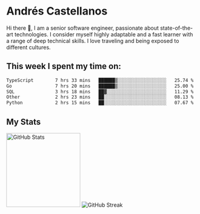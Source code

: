 # Andrés Castellanos

Hi there 👋, I am a senior software engineer, passionate about state-of-the-art technologies. I consider myself highly adaptable and a fast learner with a range of deep technical skills. I love traveling and being exposed to different cultures.

## This week I spent my time on:

<!--START_SECTION:waka-->

```txt
TypeScript        7 hrs 33 mins   ██████▒░░░░░░░░░░░░░░░░░░   25.74 %
Go                7 hrs 20 mins   ██████▒░░░░░░░░░░░░░░░░░░   25.00 %
SQL               3 hrs 18 mins   ██▓░░░░░░░░░░░░░░░░░░░░░░   11.29 %
Other             2 hrs 23 mins   ██░░░░░░░░░░░░░░░░░░░░░░░   08.13 %
Python            2 hrs 15 mins   ██░░░░░░░░░░░░░░░░░░░░░░░   07.67 %
```

<!--END_SECTION:waka-->

## My Stats

<img height="195" src="https://github-readme-stats.vercel.app/api?username=andrescv&show_icons=true&theme=onedark&hide_border=true&card_width=495" alt="GitHub Stats" />

<img src="https://streak-stats.demolab.com?user=andrescv&theme=one-dark-pro&hide_border=true" alt="GitHub Streak" />
